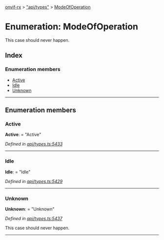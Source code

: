 [onvif-rx](../README.md) > ["api/types"](../modules/_api_types_.md) > [ModeOfOperation](../enums/_api_types_.modeofoperation.md)

# Enumeration: ModeOfOperation

This case should never happen.

## Index

### Enumeration members

* [Active](_api_types_.modeofoperation.md#active)
* [Idle](_api_types_.modeofoperation.md#idle)
* [Unknown](_api_types_.modeofoperation.md#unknown)

---

## Enumeration members

<a id="active"></a>

###  Active

**Active**:  = "Active"

*Defined in [api/types.ts:5433](https://github.com/patrickmichalina/onvif-rx/blob/1596479/src/api/types.ts#L5433)*

___
<a id="idle"></a>

###  Idle

**Idle**:  = "Idle"

*Defined in [api/types.ts:5429](https://github.com/patrickmichalina/onvif-rx/blob/1596479/src/api/types.ts#L5429)*

___
<a id="unknown"></a>

###  Unknown

**Unknown**:  = "Unknown"

*Defined in [api/types.ts:5437](https://github.com/patrickmichalina/onvif-rx/blob/1596479/src/api/types.ts#L5437)*

This case should never happen.

___

